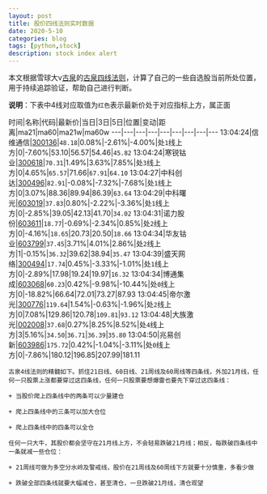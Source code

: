 ```yaml
---
layout: post
title: 股价四线法则实时数据
date: 2020-5-10
categories: blog
tags: [python,stock]
description: stock index alert
---
```



本文根据雪球大v[古泉](https://xueqiu.com/u/7148646888)的[古泉四线法则](https://xueqiu.com/7148646888/130498192)，计算了自己的一些自选股当前所处位置，用于持续追踪验证，帮助自己进行判断。

**说明**：下表中4线对应取值为`红色`表示最新价处于对应指标上方，属正面

时间|名称|代码|最新价|当日|3日|5日|位置|变动|距离|ma21|ma60|ma21w|ma60w
---|---|---|---|---|---|---|---|---
13:04:24|信维通信|[300136](https://xueqiu.com/S/SZ300136)|`48.18`|0.08%|-2.61%|-4.00%|处`1`线上方|0|-7.60%|53.10|56.57|54.46|`45.82`
13:04:24|寒锐钴业|[300618](https://xueqiu.com/S/SZ300618)|`70.31`|1.49%|3.63%|7.85%|处`3`线上方|0|4.65%|`65.57`|71.66|`67.91`|`64.10`
13:04:27|中科创达|[300496](https://xueqiu.com/S/SZ300496)|`82.91`|-0.08%|-7.32%|-7.68%|处`1`线上方|0|3.07%|88.36|89.94|86.39|`63.64`
13:04:29|中科曙光|[603019](https://xueqiu.com/S/SH603019)|`37.83`|0.80%|-2.22%|-3.36%|处`1`线上方|0|-2.85%|39.05|42.13|41.70|`34.02`
13:04:31|诺力股份|[603611](https://xueqiu.com/S/SH603611)|`18.77`|-0.69%|-2.34%|0.85%|处`2`线上方|0|-4.16%|`18.65`|20.73|20.50|`18.66`
13:04:34|华友钴业|[603799](https://xueqiu.com/S/SH603799)|`37.45`|3.71%|4.01%|2.86%|处`2`线上方|1|-0.15%|`36.32`|39.62|38.94|`35.47`
13:04:39|盛天网络|[300494](https://xueqiu.com/S/SZ300494)|`17.74`|0.45%|-3.33%|-1.01%|处`1`线上方|0|-2.89%|17.98|19.24|19.97|`16.32`
13:04:34|博通集成|[603068](https://xueqiu.com/S/SH603068)|`60.23`|0.42%|-9.98%|-10.44%|处`0`线上方|0|-18.82%|66.64|72.01|73.27|87.93
13:04:45|帝尔激光|[300776](https://xueqiu.com/S/SZ300776)|`119.64`|1.54%|-0.63%|-1.96%|处`2`线上方|0|7.08%|129.86|120.78|`109.81`|`93.12`
13:04:48|大族激光|[002008](https://xueqiu.com/S/SZ002008)|`37.68`|0.27%|8.25%|8.52%|处`4`线上方|3|5.16%|`34.50`|`36.71`|`36.39`|`35.80`
13:04:50|兆易创新|[603986](https://xueqiu.com/S/SH603986)|`175.72`|0.42%|-1.04%|-3.11%|处`0`线上方|0|-7.86%|180.12|196.85|207.99|181.11

```
古泉4线法则的精髓如下。抓住21日线、60日线、21周线及60周线等四条线，外加21月线，任何一只股票上涨都要穿过这四条线，任何一只股票要想爆雷也要先下穿过这四条线：

+ 当股价爬上四条线中的两条可以少量建仓

+ 爬上四条线中的三条可以加大仓位

+ 爬上四条线中的四条可以全仓

任何一只大牛，其股价都会坚守在21月线上方，不会轻易跌破21月线；相反，每跌破四条线中一条就减一些仓位：

+ 21周线可做为多空分水岭及警戒线，股价在21周线及60周线下方就要十分慎重，多看少做

+ 跌破全部四条线就要大幅减仓，甚至清仓，一旦跌破21月线，清仓观望
```